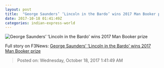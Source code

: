 ```yaml
---
layout: post
title:  "George Saunders’ ‘Lincoln in the Bardo’ wins 2017 Man Booker prize"
date: 2017-10-18 01:41:49Z
categories: indian-express-world
---
```


![George Saunders’ ‘Lincoln in the Bardo’ wins 2017 Man Booker prize](http://images.indianexpress.com/2017/10/george-saunders-759.jpg?w=759)




Full story on F3News: [George Saunders’ ‘Lincoln in the Bardo’ wins 2017 Man Booker prize](http://www.f3nws.com/n/jaEYTD)

> Posted on: Wednesday, October 18, 2017 1:41:49 AM
